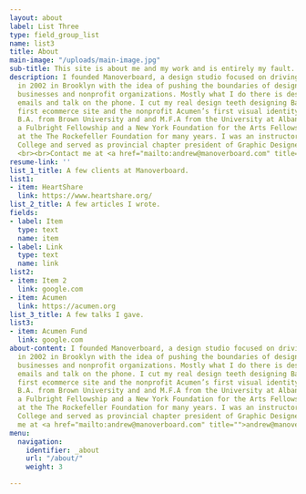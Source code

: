 ```yaml
---
layout: about
label: List Three
type: field_group_list
name: list3
title: About
main-image: "/uploads/main-image.jpg"
sub-title: This site is about me and my work and is entirely my fault.
description: I founded Manoverboard, a design studio focused on driving social change,
  in 2002 in Brooklyn with the idea of pushing the boundaries of design for innovative
  businesses and nonprofit organizations. Mostly what I do there is design and send
  emails and talk on the phone. I cut my real design teeth designing Barneys New York’s
  first ecommerce site and the nonprofit Acumen’s first visual identity. I hold a
  B.A. from Brown University and and M.F.A from the University at Albany SUNY. I received
  a Fulbright Fellowship and a New York Foundation for the Arts Fellowship. I worked
  at the The Rockefeller Foundation for many years. I was an instructor at Red River
  College and served as provincial chapter president of Graphic Designers of Canada.
  <br><br>Contact me at <a href="mailto:andrew@manoverboard.com" title="">andrew@manoverboard.com</a>
resume-link: ''
list_1_title: A few clients at Manoverboard.
list1:
- item: HeartShare
  link: https://www.heartshare.org/
list_2_title: A few articles I wrote.
fields:
- label: Item
  type: text
  name: item
- label: Link
  type: text
  name: link
list2:
- item: Item 2
  link: google.com
- item: Acumen
  link: https://acumen.org
list_3_title: A few talks I gave.
list3:
- item: Acumen Fund
  link: google.com
about-content: I founded Manoverboard, a design studio focused on driving social change,
  in 2002 in Brooklyn with the idea of pushing the boundaries of design for innovative
  businesses and nonprofit organizations. Mostly what I do there is design and send
  emails and talk on the phone. I cut my real design teeth designing Barneys New York’s
  first ecommerce site and the nonprofit Acumen’s first visual identity. I hold a
  B.A. from Brown University and and M.F.A from the University at Albany SUNY. I received
  a Fulbright Fellowship and a New York Foundation for the Arts Fellowship. I worked
  at the The Rockefeller Foundation for many years. I was an instructor at Red River
  College and served as provincial chapter president of Graphic Designers of Canada.<br><br>Contact
  me at <a href="mailto:andrew@manoverboard.com" title="">andrew@manoverboard.com</a>
menu:
  navigation:
    identifier: _about
    url: "/about/"
    weight: 3

---
```

